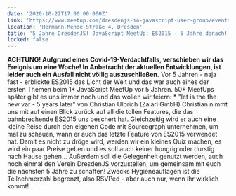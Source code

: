 ```yaml
---
date: '2020-10-22T17:00:00.000Z'
link: 'https://www.meetup.com/dresdenjs-io-javascript-user-group/events/273610198'
location: 'Hermann-Mende-Straße 4, Dresden'
title: '5 Jahre DresdenJS! JavaScript MeetUp: ES2015 - 5 Jahre danach!'
locked: false
---
```

**ACHTUNG! Aufgrund eines Covid-19-Verdachtfalls, verschieben wir das Ereignis um eine Woche! In Anbetracht der aktuellen Entwicklungen, ist leider auch ein Ausfall nicht völlig auszuschließen.** Vor 5 Jahren - naja fast - erblickte ES2015 das Licht der Welt und das war auch eines der ersten Themen beim 1* JavaScript MeetUp vor 5 Jahren. 50+ MeetUps später gibt es uns immer noch und das wollen wir feiern: * "let is the the new var - 5 years later" von Christian Ulbrich (Zalari GmbH) Christian nimmt uns mit auf einen Blick zurück auf all die tollen Features, die das bahnbrechende ES2015 uns beschert hat. Gleichzeitig wird er auch eine kleine Reise durch den eigenen Code mit Sourcegraph unternehmen, um mal zu schauen, wann er auch das letzte Feature von ES2015 verwendet hat. Damit es nicht zu dröge wird, werden wir ein kleines Quiz machen, es wird ein paar Preise geben und es soll auch keiner hungrig oder durstig nach Hause gehen... Außerdem soll die Gelegenheit genutzt werden, auch noch einmal den Verein DresdenJS vorzustellen, um gemeinsam mit euch die nächsten 5 Jahre zu schaffen! Zwecks Hygieneauflagen ist die Teilnehmerzahl begrenzt, also RSVPed - aber auch nur, wenn ihr wirklich kommt!
